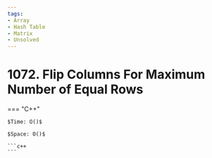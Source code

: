 ```yaml
---
tags:
- Array
- Hash Table
- Matrix
- Unsolved
---
```



# 1072. Flip Columns For Maximum Number of Equal Rows

=== "C++"

    $Time: O()$

    $Space: O()$

    ```c++
    ```